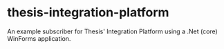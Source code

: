 # thesis-integration-platform
An example subscriber for Thesis' Integration Platform using a .Net (core) WinForms application.

